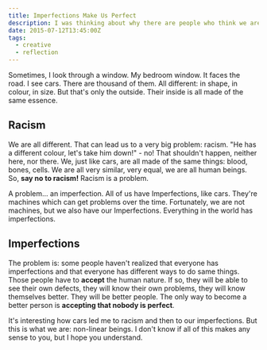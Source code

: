 ```yaml
---
title: Imperfections Make Us Perfect
description: I was thinking about why there are people who think we are perfect. This is a little reflexion about it and about those people.
date: 2015-07-12T13:45:00Z
tags:
  - creative
  - reflection
---
```


Sometimes, I look through a window. My bedroom window. It faces the road. I see cars. There are thousand of them. All different: in shape, in colour, in size. But that's only the outside. Their inside is all made of the same essence.

<!--more-->

## Racism

We are all different. That can lead us to a very big problem: racism. "He has a different colour, let's take him down!" - no! That shouldn't happen, neither here, nor there. We, just like cars, are all made of the same things: blood, bones, cells. We are all very similar, very equal, we are all human beings. So, **say no to racism!** Racism is a problem.

A problem... an imperfection. All of us have Imperfections, like cars. They're machines which can get problems over the time. Fortunately, we are not machines, but we also have our Imperfections. Everything in the world has imperfections.

## Imperfections

The problem is: some people haven't realized that everyone has imperfections and that everyone has different ways to do same things. Those people have to **accept** the human nature. If so, they will be able to see their own defects, they will know their own problems, they will know themselves better. They will be better people. The only way to become a better person is **accepting that nobody is perfect**.

It's interesting how cars led me to racism and then to our imperfections. But this is what we are: non-linear beings. I don't know if all of this makes any sense to you, but I hope you understand.
